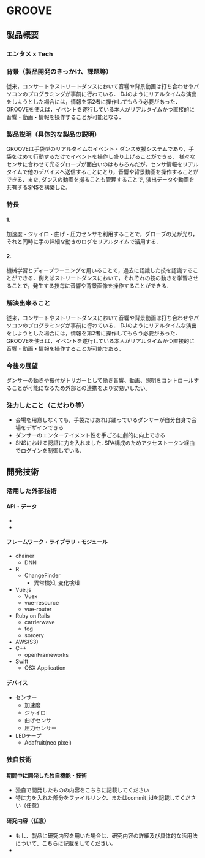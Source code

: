 # GROOVE
## 製品概要
### エンタメ x Tech

### 背景（製品開発のきっかけ、課題等）
従来，コンサートやストリートダンスにおいて音響や背景動画は打ち合わせやパソコンのプログラミングが事前に行わている．
DJのようにリアルタイムな演出をしようとした場合には，情報を第2者に操作してもらう必要があった．
GROOVEを使えば，イベントを遂行している本人がリアルタイムかつ直接的に音響・動画・情報を操作することが可能となる．

### 製品説明（具体的な製品の説明）
GROOVEは手袋型のリアルタイムなイベント・ダンス支援システムであり，手袋をはめて行動するだけでイベントを操作し盛り上げることができる．
様々なセンサに合わせて光るグローブが面白いのはもちろんだが，センサ情報をリアルタイムで他のデバイスへ送信することにとり，音響や背景動画を操作することができる．また, ダンスの動画を撮ることも管理することで, 演出データや動画を共有するSNSを構築した.

### 特長
#### 1.
加速度・ジャイロ・曲げ・圧力センサを利用することで，グローブの光が光り，それと同時に手の詳細な動きのログをリアルタイムで活用する．

#### 2.
機械学習とディープラーニングを用いることで，過去に認識した技を認識することができる．例えばストリートダンスにおいて，それぞれの技の動きを学習させることで，発生する技毎に音響や背景画像を操作することができる．


### 解決出来ること
従来，コンサートやストリートダンスにおいて音響や背景動画は打ち合わせやパソコンのプログラミングが事前に行わている．
DJのようにリアルタイムな演出をしようとした場合には，情報を第2者に操作してもらう必要があった．
GROOVEを使えば，イベントを遂行している本人がリアルタイムかつ直接的に音響・動画・情報を操作することが可能である．

### 今後の展望
ダンサーの動きや振付がトリガーとして働き音響、動画、照明をコントロールすることが可能になるため外部との連携をより安易いしたい。


### 注力したこと（こだわり等）
* 会場を用意しなくても，手袋だけあれば踊っているダンサーが自分自身で会場をデザインできる
* ダンサーのエンターテイメント性を手ごろに劇的に向上できる
* SNSにおける認証に力を入れました. SPA構成のためアクセストークン経由でログインを制御している.

## 開発技術
### 活用した外部技術
#### API・データ
*
*

#### フレームワーク・ライブラリ・モジュール
* chainer
  - DNN
* R
  - ChangeFinder
    + 異常検知, 変化検知
* Vue.js
  - Vuex
  - vue-resource
  - vue-router
* Ruby on Rails
  - carrierwave
  - fog
  - sorcery
* AWS(S3)
* C++
  - openFrameworks
* Swift
  - OSX Application


#### デバイス
* センサー
  - 加速度
  - ジャイロ
  - 曲げセンサ
  - 圧力センサー
* LEDテープ
  - Adafruit(neo pixel)

### 独自技術
#### 期間中に開発した独自機能・技術
* 独自で開発したものの内容をこちらに記載してください
* 特に力を入れた部分をファイルリンク、またはcommit_idを記載してください（任意）

#### 研究内容（任意）
* もし、製品に研究内容を用いた場合は、研究内容の詳細及び具体的な活用法について、こちらに記載をしてください。
*
